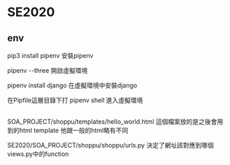 # SE2020

## env

pip3 install pipenv
安裝pipenv

pipenv --three 
開啟虛擬環境

pipenv install django
在虛擬環境中安裝django

在Pipfile這層目錄下打 pipenv shell
進入虛擬環境

##
SOA_PROJECT/shoppu/templates/hello_world.html
這個檔案放的是之後會用到的html template
他跟一般的html略有不同


SE2020/SOA_PROJECT/shoppu/shoppu/urls.py
決定了網址該對應到哪個views.py中的function
